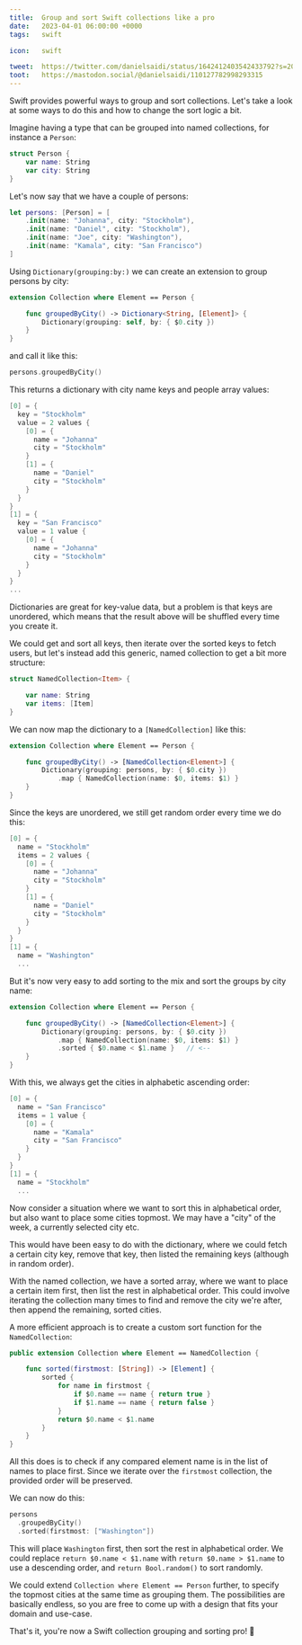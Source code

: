 ```yaml
---
title:  Group and sort Swift collections like a pro
date:   2023-04-01 06:00:00 +0000
tags:   swift

icon:   swift

tweet:  https://twitter.com/danielsaidi/status/1642412403542433792?s=20
toot:   https://mastodon.social/@danielsaidi/110127782998293315
---
```


Swift provides powerful ways to group and sort collections. Let's take a look at some ways to do this and how to change the sort logic a bit.

Imagine having a type that can be grouped into named collections, for instance a `Person`:

```swift
struct Person {
    var name: String
    var city: String
}
```

Let's now say that we have a couple of persons:

```swift
let persons: [Person] = [
    .init(name: "Johanna", city: "Stockholm"),
    .init(name: "Daniel", city: "Stockholm"),
    .init(name: "Joe", city: "Washington"),
    .init(name: "Kamala", city: "San Francisco")
]
```

Using `Dictionary(grouping:by:)` we can create an extension to group persons by city:

```swift
extension Collection where Element == Person {

    func groupedByCity() -> Dictionary<String, [Element]> {
        Dictionary(grouping: self, by: { $0.city })
    }
}
```

and call it like this:

```swift
persons.groupedByCity()
```

This returns a dictionary with city name keys and people array values:

```swift
[0] = {
  key = "Stockholm"
  value = 2 values {
    [0] = {
      name = "Johanna"
      city = "Stockholm"
    }
    [1] = {
      name = "Daniel"
      city = "Stockholm"
    }
  }
}
[1] = {
  key = "San Francisco"
  value = 1 value {
    [0] = {
      name = "Johanna"
      city = "Stockholm"
    }
  }
}
...
```

Dictionaries are great for key-value data, but a problem is that keys are unordered, which means that the result above will be shuffled every time you create it.

We could get and sort all keys, then iterate over the sorted keys to fetch users, but let's instead add this generic, named collection to get a bit more structure:

```swift
struct NamedCollection<Item> {

    var name: String
    var items: [Item]
}
```

We can now map the dictionary to a `[NamedCollection]` like this:

```swift
extension Collection where Element == Person {

    func groupedByCity() -> [NamedCollection<Element>] {
        Dictionary(grouping: persons, by: { $0.city })
            .map { NamedCollection(name: $0, items: $1) }
    }
}
```

Since the keys are unordered, we still get random order every time we do this:

```swift
[0] = {
  name = "Stockholm"
  items = 2 values {
    [0] = {
      name = "Johanna"
      city = "Stockholm"
    }
    [1] = {
      name = "Daniel"
      city = "Stockholm"
    }
  }
}
[1] = {
  name = "Washington"
  ...
```

But it's now very easy to add sorting to the mix and sort the groups by city name:

```swift
extension Collection where Element == Person { 

    func groupedByCity() -> [NamedCollection<Element>] { 
        Dictionary(grouping: persons, by: { $0.city })
            .map { NamedCollection(name: $0, items: $1) }
            .sorted { $0.name < $1.name }   // <--
    } 
} 
```

With this, we always get the cities in alphabetic ascending order:

```swift
[0] = {
  name = "San Francisco"
  items = 1 value {
    [0] = {
      name = "Kamala"
      city = "San Francisco"
    }
  }
}
[1] = {
  name = "Stockholm"
  ...
```

Now consider a situation where we want to sort this in alphabetical order, but also want to place some cities topmost. We may have a "city" of the week, a currently selected city etc.

This would have been easy to do with the dictionary, where we could fetch a certain city key, remove that key, then listed the remaining keys (although in random order).

With the named collection, we have a sorted array, where we want to place a certain item first, then list the rest in alphabetical order. This could involve iterating the collection many times to find and remove the city we're after, then append the remaining, sorted cities.

A more efficient approach is to create a custom sort function for the `NamedCollection`:

```swift
public extension Collection where Element == NamedCollection {

    func sorted(firstmost: [String]) -> [Element] {
        sorted {
            for name in firstmost {
                if $0.name == name { return true }
                if $1.name == name { return false }
            }
            return $0.name < $1.name
        }
    }
}
```

All this does is to check if any compared element name is in the list of names to place first. Since we iterate over the `firstmost` collection, the provided order will be preserved.

We can now do this:

```swift
persons
  .groupedByCity()
  .sorted(firstmost: ["Washington"])
```

This will place `Washington` first, then sort the rest in alphabetical order. We could replace `return $0.name < $1.name` with `return $0.name > $1.name` to use a descending order, and `return Bool.random()` to sort randomly.

We could extend `Collection where Element == Person` further, to specify the topmost cities at the same time as grouping them. The possibilities are basically endless, so you are free to come up with a design that fits your domain and use-case.

That's it, you're now a Swift collection grouping and sorting pro! 🎉